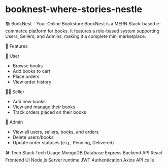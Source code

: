 # booknest-where-stories-nestle

📚 BookNest – Your Online Bookstore
BookNest is a MERN Stack-based e-commerce platform for books. It features a role-based system supporting Users, Sellers, and Admins, making it a complete mini marketplace.

🚀 Features

👤 User
* Browse books
* Add books to cart
* Place orders
* View order history

🧑‍💼 Seller
* Add new books
* View and manage their books
* Track orders placed on their books

👑 Admin
* View all users, sellers, books, and orders
* Delete users/books
* Update order statuses (e.g., Pending, Delivered)

🛠️ Tech Stack
  Tech	Usage
MongoDB	Database
Express	Backend API
React	Frontend UI
Node.js	Server runtime
JWT	Authentication
Axios	API calls

